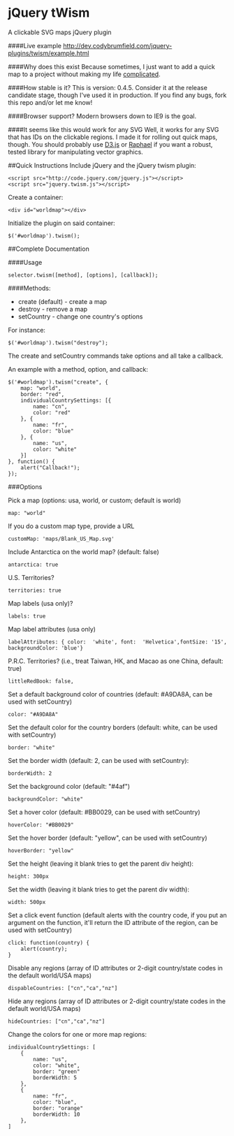 jQuery tWism 
=====
A clickable SVG maps jQuery plugin

####Live example
http://dev.codybrumfield.com/jquery-plugins/twism/example.html

####Why does this exist
Because sometimes, I just want to add a quick map to a project without making my life [complicated](http://d3js.org "A complicated little project"). 

####How stable is it?
This is version: 0.4.5. Consider it at the release candidate stage, though I've used it in production. If you find any bugs, fork this repo and/or let me know!

####Browser support?
Modern browsers down to IE9 is the goal.

####It seems like this would work for any SVG
Well, it works for any SVG that has IDs on the clickable regions. I made it for rolling out quick maps, though. You should probably use [D3.js](http://d3js.org "A bar chart in less than 9 hours!") or [Raphael](http://raphaeljs.com "Wow! IE 6 support!") if you want a robust, tested library for manipulating vector graphics. 

##Quick Instructions
Include jQuery and the jQuery twism plugin:

	<script src="http://code.jquery.com/jquery.js"></script>
	<script src="jquery.twism.js"></script>
Create a container:

	<div id="worldmap"></div>

Initialize the plugin on said container:

	$('#worldmap').twism();
	

##Complete Documentation

####Usage

	selector.twism([method], [options], [callback]);
	

####Methods: 

* create (default) - create a map
* destroy - remove a map
* setCountry - change one country's options

For instance: 
	
	$('#worldmap').twism("destroy");

The create and setCountry commands take options and all take a callback. 

An example with a method, option, and callback:
 	
 	$('#worldmap').twism("create", {
 		map: "world",
    	border: "red",
        individualCountrySettings: [{
            name: "cn",
        	color: "red"
    	}, {
    		name: "fr",
    		color: "blue"
    	}, {
    		name: "us",
    		color: "white"
    	}]
    }, function() {
    	alert("Callback!");
    });

###Options

Pick a map (options: usa, world, or custom; default is world)

	map: "world"

If you do a custom map type, provide a URL

	customMap: 'maps/Blank_US_Map.svg'
	
Include Antarctica on the world map? (default: false)

	antarctica: true

U.S. Territories?

	territories: true

Map labels (usa only)?

	labels: true

Map label attributes (usa only)

	labelAttributes: { color:  'white', font:  'Helvetica',fontSize: '15', backgroundColor: 'blue'}
	
P.R.C. Territories? (i.e., treat Taiwan, HK, and Macao as one China, default: true)

	littleRedBook: false,
		
Set a default background color of countries (default: #A9DA8A, can be used with setCountry) 
	
	color: "#A9DA8A"

Set the default color for the country borders (default: white, can be used with setCountry)
	
	border: "white"

Set the border width (default: 2, can be used with setCountry):

	borderWidth: 2
	
Set the background color (default: "#4af")

	backgroundColor: "white"

Set a hover color (default: #BB0029, can be used with setCountry)
	
	hoverColor: "#BB0029"
	
Set the hover border (default: "yellow", can be used with setCountry) 
	
	hoverBorder: "yellow"

Set the height (leaving it blank tries to get the parent div height):
	
	height: 300px

Set the width (leaving it blank tries to get the parent div width): 
	
	width: 500px

Set a click event function (default alerts with the country code, if you put an argument on the function, it'll return the ID attribute of the region, can be used with setCountry)

	click: function(country) {
    	alert(country);
	}

Disable any regions (array of ID attributes or 2-digit country/state codes in the default world/USA maps)

    dispableCountries: ["cn","ca","nz"]

Hide any regions (array of ID attributes or 2-digit country/state codes in the default world/USA maps)

	hideCountries: ["cn","ca","nz"]

Change the colors for one or more map regions:	


	individualCountrySettings: [
		{
			name: "us",
			color: "white",
			border: "green"
			borderWidth: 5
		},
		{
			name: "fr",
			color: "blue",
			border: "orange"
			borderWidth: 10
		},
	]

